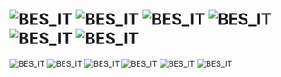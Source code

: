 # ![BES_IT](https://img.shields.io/badge/BES_IT-PIDR++-blue) ![BES_IT](https://img.shields.io/badge/BES_IT-PIDR++-blue) ![BES_IT](https://img.shields.io/badge/BES_IT-PIDR++-blue) ![BES_IT](https://img.shields.io/badge/BES_IT-PIDR++-blue) ![BES_IT](https://img.shields.io/badge/BES_IT-PIDR++-blue) ![BES_IT](https://img.shields.io/badge/BES_IT-PIDR++-blue)
![BES_IT](https://img.shields.io/badge/BES_IT-PIDR++-blue)  ![BES_IT](https://img.shields.io/badge/BES_IT-PIDR++-blue)  ![BES_IT](https://img.shields.io/badge/BES_IT-PIDR++-blue)  ![BES_IT](https://img.shields.io/badge/BES_IT-PIDR++-blue)  ![BES_IT](https://img.shields.io/badge/BES_IT-PIDR++-blue)  ![BES_IT](https://img.shields.io/badge/BES_IT-PIDR++-blue)
